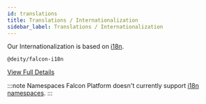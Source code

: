 ```yaml
---
id: translations
title: Translations / Internationalization
sidebar_label: Translations / Internationalization
---
```


Our Internationalization is based on <a href="https://www.i18next.com/" target="_blank" rel="noopener noreferrer">i18n</a>.

`@deity/falcon-i18n`

[View Full Details](/docs/v2019/platform/falcon-client/internationalization)

:::note Namespaces
Falcon Platform doesn't currently support <a href="https://www.i18next.com/principles/namespaces" target="_blank" rel="noopener noreferrer">i18n namespaces</a>.
:::
